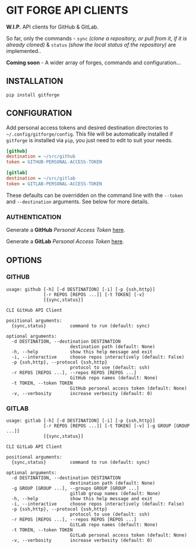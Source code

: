 # GIT FORGE API CLIENTS

**W.I.P.** API clients for GitHub & GitLab.

So far, only the commands - `sync` *(clone a repository, or pull from it, if it
is already cloned)* & `status` *(show the local status of the repository)* are
implemented..

**Coming soon** - A wider array of forges, commands and configuration...

## INSTALLATION

`pip install gitforge`

## CONFIGURATION

Add personal access tokens and desired destination directories to
`~/.config/gitforge/config`. This file will be automatically installed if
`gitforge` is installed via `pip`, you just need to edit to suit your needs.

``` ini
[github]
destination = ~/src/github
token = GITHUB-PERSONAL-ACCESS-TOKEN

[gitlab]
destination = ~/src/gitlab
token = GITLAB-PERSONAL-ACCESS-TOKEN
```

These defaults can be overridden on the command line with the `--token` and
`--destination` arguments. See below for more details.

### AUTHENTICATION

Generate a **GitHub** *Personal Access Token* [here](https://github.com/settings/tokens).

Generate a **GitLab** *Personal Access Token* [here](https://gitlab.com/profile/personal_access_tokens).

## OPTIONS

### GITHUB

``` text
usage: github [-h] [-d DESTINATION] [-i] [-p {ssh,http}]
              [-r REPOS [REPOS ...]] [-t TOKEN] [-v]
              [{sync,status}]

CLI GitHub API Client

positional arguments:
  {sync,status}         command to run (default: sync)

optional arguments:
  -d DESTINATION, --destination DESTINATION
                        destination path (default: None)
  -h, --help            show this help message and exit
  -i, --interactive     choose repos interactively (default: False)
  -p {ssh,http}, --protocol {ssh,http}
                        protocol to use (default: ssh)
  -r REPOS [REPOS ...], --repos REPOS [REPOS ...]
                        GitHub repo names (default: None)
  -t TOKEN, --token TOKEN
                        GitHub personal access token (default: None)
  -v, --verbosity       increase verbosity (default: 0)
```

### GITLAB

``` text
usage: gitlab [-h] [-d DESTINATION] [-i] [-p {ssh,http}]
              [-r REPOS [REPOS ...]] [-t TOKEN] [-v] [-g GROUP [GROUP ...]]
              [{sync,status}]

CLI GitLab API Client

positional arguments:
  {sync,status}         command to run (default: sync)

optional arguments:
  -d DESTINATION, --destination DESTINATION
                        destination path (default: None)
  -g GROUP [GROUP ...], --groups GROUP [GROUP ...]
                        gitlab group names (default: None)
  -h, --help            show this help message and exit
  -i, --interactive     choose repos interactively (default: False)
  -p {ssh,http}, --protocol {ssh,http}
                        protocol to use (default: ssh)
  -r REPOS [REPOS ...], --repos REPOS [REPOS ...]
                        GitLab repo names (default: None)
  -t TOKEN, --token TOKEN
                        GitLab personal access token (default: None)
  -v, --verbosity       increase verbosity (default: 0)
```
